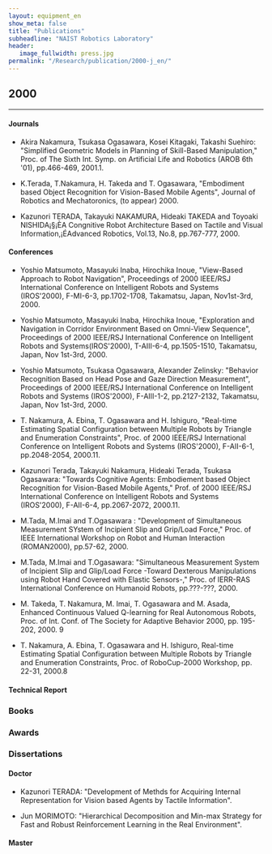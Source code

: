 ```yaml
---
layout: equipment_en
show_meta: false
title: "Publications"
subheadline: "NAIST Robotics Laboratory"
header:
   image_fullwidth: press.jpg
permalink: "/Research/publication/2000-j_en/"
---
```


## 2000
___

#### Journals
- Akira Nakamura, Tsukasa Ogasawara, Kosei Kitagaki, Takashi Suehiro: "Simplified Geometric Models in Planning of Skill-Based Manipulation," Proc. of The Sixth Int. Symp. on Artificial Life and Robotics (AROB 6th '01), pp.466-469, 2001.1.

- K.Terada, T.Nakamura, H. Takeda and T. Ogasawara, "Embodiment based Object Recognition for Vision-Based Mobile Agents", Journal of Robotics and Mechatoronics, (to appear) 2000.

- Kazunori TERADA, Takayuki NAKAMURA, Hideaki TAKEDA and Toyoaki NISHIDA¡§¡ÈA Congnitive Robot Architecture Based on Tactile and Visual Information,¡ÉAdvanced Robotics, Vol.13, No.8, pp.767-777, 2000.




#### Conferences
- Yoshio Matsumoto, Masayuki Inaba, Hirochika Inoue, "View-Based Approach to Robot Navigation", Proceedings of 2000 IEEE/RSJ International Conference on Intelligent Robots and Systems (IROS'2000), F-MI-6-3, pp.1702-1708, Takamatsu, Japan, Nov1st-3rd, 2000.

- Yoshio Matsumoto, Masayuki Inaba, Hirochika Inoue, "Exploration and Navigation in Corridor Environment Based on Omni-View Sequence", Proceedings of 2000 IEEE/RSJ International Conference on Intelligent Robots and Systems(IROS'2000), T-AIII-6-4, pp.1505-1510, Takamatsu, Japan, Nov 1st-3rd, 2000.

- Yoshio Matsumoto, Tsukasa Ogasawara, Alexander Zelinsky: "Behavior Recognition Based on Head Pose and Gaze Direction Measurement", Proceedings of 2000 IEEE/RSJ International Conference on Intelligent Robots and Systems (IROS'2000), F-AIII-1-2, pp.2127-2132, Takamatsu, Japan, Nov 1st-3rd, 2000.

- T. Nakamura, A. Ebina, T. Ogasawara and H. Ishiguro, "Real-time Estimating Spatial Configuration between Multiple Robots by Triangle and Enumeration Constraints", Proc. of 2000 IEEE/RSJ International Conference on Intelligent Robots and Systems (IROS'2000), F-AII-6-1, pp.2048-2054, 2000.11.

- Kazunori Terada, Takayuki Nakamura, Hideaki Terada, Tsukasa Ogasawara: "Towards Cognitive Agents: Embodiement based Object Recognition for Vision-Based Mobile Agents," Prof. of 2000 IEEE/RSJ International Conference on Intelligent Robots and Systems (IROS'2000), F-AII-6-4, pp.2067-2072, 2000.11.

- M.Tada, M.Imai and T.Ogasawara : "Development of Simultaneous Measurement SYstem of Incipient Slip and Grip/Load Force," Proc. of IEEE International Workshop on Robot and Human Interaction (ROMAN2000), pp.57-62, 2000.

- M.Tada, M.Imai and T.Ogasawara: "Simultaneous Measurement System of Incipient Slip and Glip/Load Force -Toward Dexterous Manipulations using Robot Hand Covered with Elastic Sensors-," Proc. of IERR-RAS International Conference on Humanoid Robots, pp.???-???, 2000.

- M. Takeda, T. Nakamura, M. Imai, T. Ogasawara and M. Asada, Enhanced Continuous Valued Q-learning for Real Autonomous Robots, Proc. of Int. Conf. of The Society for Adaptive Behavior 2000, pp. 195-202, 2000. 9

- T. Nakamura, A. Ebina, T. Ogasawara and H. Ishiguro, Real-time Estimating Spatial Configuration between Multiple Robots by Triangle and Enumeration Constraints, Proc. of RoboCup-2000 Workshop, pp. 22-31, 2000.8



#### Technical Report


### Books



### Awards





### Dissertations

#### Doctor
- Kazunori TERADA: "Development of Methds for Acquiring Internal Representation for Vision based Agents by Tactile Information".

- Jun MORIMOTO: "Hierarchical Decomposition and Min-max Strategy for Fast and Robust Reinforcement Learning in the Real Environment".



 








#### Master

